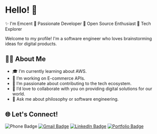 # Hello! 👋

✨ I'm Emcent 
🚀 Passionate Developer  🌟 Open Source Enthusiast  🎯 Tech Explorer

Welcome to my profile! I'm a software engineer who loves brainstorming ideas for digital products.

## 🧑‍💻 About Me
- 🎓 I’m currently learning about AWS.
- 🔭 I’m working on E-commerce APIs.
- 🌱 I’m passionate about contributing to the tech ecosystem.
- 👯 I’d love to collaborate with you on providing digital solutions for our world.
- 💬 Ask me about philosophy or software engineering.

## 🌐 Let's Connect!
![Phone Badge](https://img.shields.io/badge/Phone-+2348134504850-informational?style=flat&logo=phone&logoColor=white&color=34b7f1)
[![Gmail Badge](https://img.shields.io/badge/Gmail-Address-informational?style=flat&logo=gmail&logoColor=white&color=EA4335)](mailto:mcinnobezzy@gmail.com) 
[![LinkedIn Badge](https://img.shields.io/badge/LinkedIn-Profile-informational?style=flat&logo=linkedin&logoColor=white&color=0A66C2)](https://www.linkedin.com/in/chukwuemeka-emekwue-64844b153/)
[![Portfolio Badge](https://img.shields.io/badge/Portfolio-Website-informational?style=flat&logo=html5&logoColor=white&color=29A385)](https://emcent.vercel.app/)
